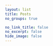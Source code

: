 ```yaml
---
layout: list
title: Posts
no_groups: true

no_link_title: false 
no_excerpt: false 
hide_image: false
---
```

